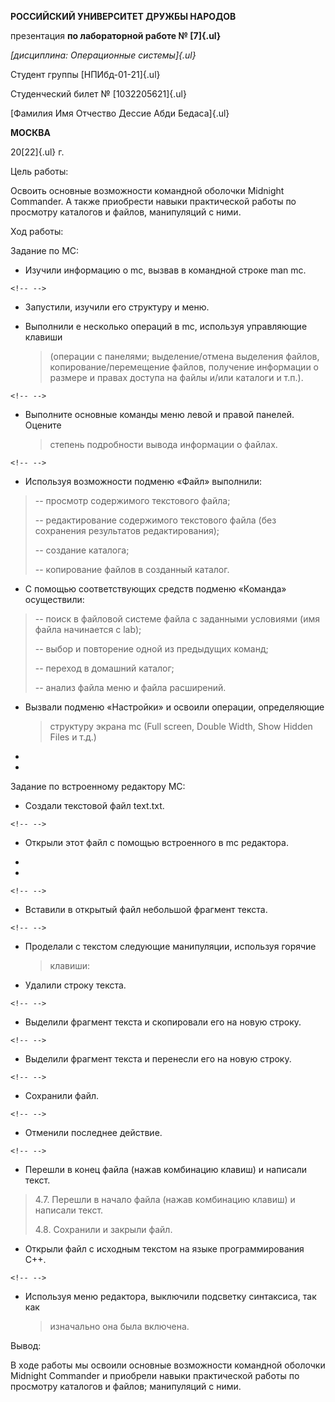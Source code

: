 **РОССИЙСКИЙ УНИВЕРСИТЕТ ДРУЖБЫ НАРОДОВ**

презентация **по лабораторной работе № [7]{.ul}**

*[дисциплина: Операционные системы]{.ul}*

Студент группы [НПИбд-01-21]{.ul}

Студенческий билет № [1032205621]{.ul}

[Фамилия Имя Отчествo Дессие Абди Бедаса]{.ul}

**МОСКВА**

20[22]{.ul} г.

Цель работы:

Освоить основные возможности командной оболочки Midnight Commander. А
также приобрести навыки практической работы по просмотру каталогов и
файлов, манипуляций с ними.

Ход работы:

Задание по МС:

-   Изучили информацию о mc, вызвав в командной строке man mc.

```{=html}
<!-- -->
```
-   Запустили, изучили его структуру и меню.

-   Выполнили е несколько операций в mc, используя управляющие клавиши
    > (операции с панелями; выделение/отмена выделения файлов,
    > копирование/перемещение файлов, получение информации о размере и
    > правах доступа на файлы и/или каталоги и т.п.).

```{=html}
<!-- -->
```
-   Выполните основные команды меню левой и правой панелей. Оцените
    > степень подробности вывода информации о файлах.

```{=html}
<!-- -->
```
-   Используя возможности подменю «Файл» выполнили:

> -- просмотр содержимого текстового файла;
>
> -- редактирование содержимого текстового файла (без сохранения
> результатов редактирования);
>
> -- создание каталога;
>
> -- копирование файлов в созданный каталог.

-   С помощью соответствующих средств подменю «Команда» осуществили:

> -- поиск в файловой системе файла с заданными условиями (имя файла
> начинается с lab);
>
> -- выбор и повторение одной из предыдущих команд;
>
> -- переход в домашний каталог;
>
> -- анализ файла меню и файла расширений.

-   Вызвали подменю «Настройки» и освоили операции, определяющие
    > структуру экрана mc (Full screen, Double Width, Show Hidden Files
    > и т.д.)

-   

-   

Задание по встроенному редактору МС:

-   Создали текстовой файл text.txt.

```{=html}
<!-- -->
```
-   Открыли этот файл с помощью встроенного в mc редактора.

-   

-   

```{=html}
<!-- -->
```
-   Вставили в открытый файл небольшой фрагмент текста.

```{=html}
<!-- -->
```
-   Проделали с текстом следующие манипуляции, используя горячие
    > клавиши:

-   Удалили строку текста.

```{=html}
<!-- -->
```
-   Выделили фрагмент текста и скопировали его на новую строку.

```{=html}
<!-- -->
```
-   Выделили фрагмент текста и перенесли его на новую строку.

```{=html}
<!-- -->
```
-   Сохранили файл.

```{=html}
<!-- -->
```
-   Отменили последнее действие.

```{=html}
<!-- -->
```
-   Перешли в конец файла (нажав комбинацию клавиш) и написали текст.

> 4.7. Перешли в начало файла (нажав комбинацию клавиш) и написали
> текст.
>
> 4.8. Сохранили и закрыли файл.

-   Открыли файл с исходным текстом на языке программирования С++.

```{=html}
<!-- -->
```
-   Используя меню редактора, выключили подсветку синтаксиса, так как
    > изначально она была включена.

Вывод:

В ходе работы мы освоили основные возможности командной оболочки
Midnight Commander и приобрели навыки практической работы по просмотру
каталогов и файлов; манипуляций с ними.
